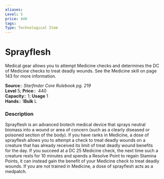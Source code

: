 ```yaml
---
aliases: 
Level: 5  
price: 440
tags: 
Type: Technological Item
---
```


# Sprayflesh

Medical gear allows you to attempt Medicine checks and determines the DC of Medicine checks to treat deadly wounds. See the Medicine skill on page 143 for more information.

**Source**:: _Starfinder Core Rulebook pg. 219_  
**Level** 5;
**Price**::  440  
**Capacity**:: 1; **Usage** 1  
**Hands**:: 1**Bulk** L

### Description

Sprayflesh is an advanced biotech medical device that sprays neutral biomass into a wound or area of concern (such as a clearly diseased or poisoned section of the body). If you have ranks in Medicine, a dose of sprayflesh allows you to attempt a check to treat deadly wounds on a creature that has already received its limit of treat deadly wound benefits for the day. If you succeed at a DC 25 Medicine check, the next time such a creature rests for 10 minutes and spends a Resolve Point to regain Stamina Points, it can instead gain the benefit of your Medicine check to treat deadly wounds. If you are not trained in Medicine, a dose of sprayflesh acts as a medpatch.
